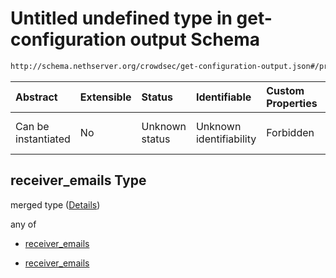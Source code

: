 # Untitled undefined type in get-configuration output Schema

```txt
http://schema.nethserver.org/crowdsec/get-configuration-output.json#/properties/receiver_emails
```



| Abstract            | Extensible | Status         | Identifiable            | Custom Properties | Additional Properties | Access Restrictions | Defined In                                                                                       |
| :------------------ | :--------- | :------------- | :---------------------- | :---------------- | :-------------------- | :------------------ | :----------------------------------------------------------------------------------------------- |
| Can be instantiated | No         | Unknown status | Unknown identifiability | Forbidden         | Allowed               | none                | [get-configuration-output.json\*](crowdsec/get-configuration-output.json "open original schema") |

## receiver\_emails Type

merged type ([Details](get-configuration-output-properties-receiver_emails.md))

any of

* [receiver_emails](get-configuration-output-properties-receiver_emails-anyof-receiver_emails.md "check type definition")

* [receiver_emails](get-configuration-output-properties-receiver_emails-anyof-receiver_emails-1.md "check type definition")
